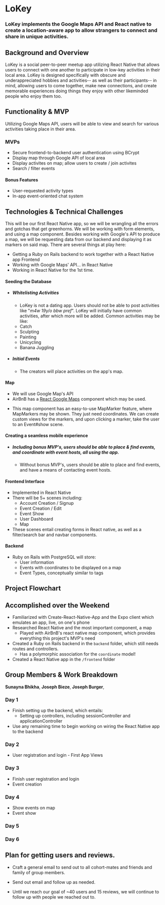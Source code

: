 # LoKey
### LoKey implements the Google Maps API and React native to create a location-aware app to allow strangers to connect and share in unique activities.

## Background and Overview
LoKey is a social peer-to-peer meetup app utilizing React Native that allows users to connect with one another to participate in low-key activities in their local area. LoKey is designed specifically with obscure and underappreciated hobbies and activities-- as well as their participants-- in mind, allowing users to come together, make new connections, and create memorable experiences doing things they enjoy with other likeminded people who enjoy them too.

## Functionality & MVP
Utilizing Google Maps API, users will be able to view and search for various activities taking place in their area.

### MVPs
* Secure frontend-to-backend user authentication using BCrypt
* Display map through Google API of local area
* Display activites on map; allow users to create / join activites
* Search / filter events

#### Bonus Features
 + User-requested activity types
 + In-app event-oriented chat system

## Technologies & Technical Challenges
  This will be our first React Native app, so we will be wrangling all the errors and gotchas that get greenhorns. We will be working with form elements, and using a map component. Besides working with Google's API to produce a map, we will be requesting data from our backend and displaying it as markers on said map. There are several things at play here:

  - Getting a Ruby on Rails backend to work together with a React Native app Frontend
  - Working with Google Maps' API... in React Native
  - Working in React Native for the 1st time.

#### Seeding the Database
  + ##### Whitelisting Activities
    + LoKey is not a dating app. Users should not be able to post activities like "*m4w 19y/o bbw pref*". LoKey will initially have common activities, after which more will be added. Common activities may be like:
     - Catch
     - Sculpting
     - Painting
     - Unicycling
     - Banana Juggling

  + ##### Initial Events
    + The creators will place activities on the app's map.

#### Map
 + We will use Google Map's API
 + AirBnB has a [React Google Maps](https://github.com/airbnb/react-native-maps) component which may be used.
  - This map component has an easy-to-use MapMarker feature, where MapMarkers may be shown. They just need coordinates. We can create custom views for the markers, and upon clicking a marker, take the user to an Event#show scene.

#### Creating a seamless mobile experience
  + ##### _Including bonus MVP's_, users should be able to place & find events, and coordinate with **event hosts**, all using the app.
    + Without bonus MVP's, users should be able to place and find events, and have a means of contacting event hosts.


#### Frontend Interface
  + Implemented in React Native
  + There will be 5+ scenes including:
    - Account Creation / Signup
    - Event Creation / Edit
    - Event Show
    - User Dashboard
    - Map
  + These scenes entail creating forms in React native, as well as a filter/search bar and navbar components.

#### Backend
   + Ruby on Rails with PostgreSQL will store:
     - User information
     - Events with coordinates to be displayed on a map
     - Event Types, conceptually similar to tags

## Project Flowchart

## Accomplished over the Weekend

+ Familiarized with Create-React-Native-App and the Expo client which emulates an app, live, on one's phone
+ Researched React Native and the most important component, a map
  - Played with AirBnB's react native map component, which provides everything this project's MVP's need
+ Created a Ruby on Rails backend in the ```backend``` folder, which still needs routes and controllers.
  - Has a polymorphic association for the ```coordinate``` model!
+ Created a React Native app in the ```/frontend``` folder

## Group Members & Work Breakdown

**Sunayna Bhikha**,
**Joseph Bieze**,
**Joseph Burger**,

### Day 1
  + Finish setting up the backend, which entails:
    - Setting up controllers, including sessionController and applicationController
  + Use any remaining time to begin working on wiring the React Native app to the backend

### Day 2
  + User registration and login - First App Views

### Day 3
  + Finish user registration and login
  + Event creation
### Day 4
  + Show events on map
  + Event show
### Day 5

### Day 6

## Plan for getting users and reviews.

* Craft a general email to send out to all cohort-mates and friends and family of group members.

* Send out email and follow up as needed.

* Until we reach our goal of ~40 users and 15 reviews, we will continue to follow up with people we reached out to.
